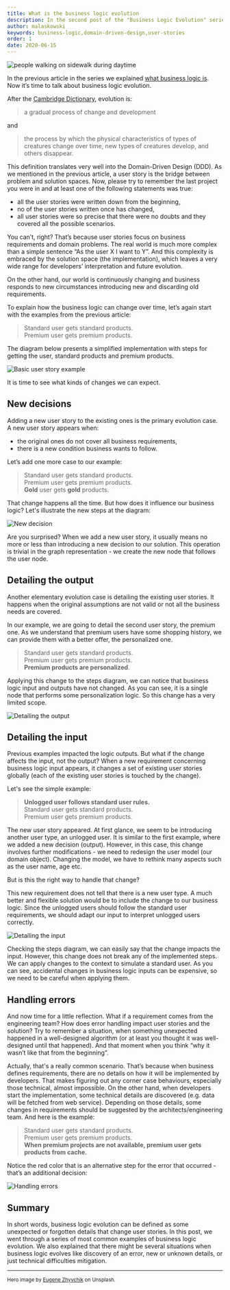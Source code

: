 ```yaml
---
title: What is the business logic evolution
description: In the second post of the "Business Logic Evolution" series we will focus on explainig what is the business logic evolution and give you examples of changes that may occur during the project development.
author: malaskowski
keywords: business-logic,domain-driven-design,user-stories
order: 1
date: 2020-06-15
---
```

![people walking on sidewalk during daytime](/img/blog/what-is-the-business-logic-evolution/hero-image.jpg)

In the previous article in the series we explained [what business logic is](/blog/how-to-understand-business-logic/). Now it’s time to talk about business logic evolution.

After the [Cambridge Dictionary](https://dictionary.cambridge.org/dictionary/english/evolution), evolution is:

> a gradual process of change and development

and

> the process by which the physical characteristics of types of creatures change over time, new types of creatures develop, and others disappear.

This definition translates very well into the Domain-Driven Design (DDD). As we mentioned in the previous article, a user story is the bridge between problem and solution spaces. Now, please try to remember the last project you were in and at least one of the following statements was true:

* all the user stories were written down from the beginning,
* no of the user stories written once has changed,
* all user stories were so precise that there were no doubts and they covered all the possible scenarios.

You can’t, right? That’s because user stories focus on business requirements and domain problems. The real world is much more complex than a simple sentence “As the user X I want to Y”. And this complexity is embraced by the solution space (the implementation), which leaves a very wide range for developers’ interpretation and future evolution.

On the other hand, our world is continuously changing and business responds to new circumstances introducing new and discarding old requirements.

To explain how the business logic can change over time, let’s again start with the examples from the previous article:

> Standard user gets standard products.</br>
> Premium user gets premium products.

The diagram below presents a simplified implementation with steps for getting the user, standard products and premium products.

![Basic user story example](/img/blog/what-is-the-business-logic-evolution/basic-example.png "Basic user story example")

It is time to see what kinds of changes we can expect. 

## New decisions

Adding a new user story to the existing ones is the primary evolution case. A new user story appears when:

* the original ones do not cover all business requirements, 
* there is a new condition business wants to follow. 

Let’s add one more case to our example:

> Standard user gets standard products.</br>
> Premium user gets premium products.</br>
> **Gold** user gets **gold** products.

That change happens all the time. But how does it influence our business logic? Let's illustrate the new steps at the diagram:

![New decision](/img/blog/what-is-the-business-logic-evolution/new-decision.png "New decision")

Are you surprised? When we add a new user story, it usually means no more or less than introducing a new decision to our solution. This operation is trivial in the graph representation - we create the new node that follows the user node.

## Detailing the output

Another elementary evolution case is detailing the existing user stories. It happens when the original assumptions are not valid or not all the business needs are covered.

In our example, we are going to detail the second user story, the premium one. As we understand that premium users have some shopping history, we can provide them with a better offer, the personalized one.

> Standard user gets standard products.</br>
> Premium user gets premium products.</br>
> **Premium products are personalized**.

Applying this change to the steps diagram, we can notice that business logic input and outputs have not changed. As you can see, it is a single node that performs some personalization logic. So this change has a very limited scope. 

![Detailing the output](/img/blog/what-is-the-business-logic-evolution/detailing-output.png "Detailing the output")

## Detailing the input

Previous examples impacted the logic outputs. But what if the change affects the input, not the output? When a new requirement concerning business logic input appears, it changes a set of existing user stories globally (each of the existing user stories is touched by the change).

Let's see the simple example:

> **Unlogged user follows standard user rules.**</br>
> Standard user gets standard products.</br>
> Premium user gets premium products.

The new user story appeared. At first glance, we seem to be introducing another user type, an unlogged user. It is similar to the first example, where we added a new decision (output). However, in this case, this change involves further modifications - we need to redesign the user model (our domain object). Changing the model, we have to rethink many aspects such as the user name, age etc.

But is this the right way to handle that change?

This new requirement does not tell that there is a new user type. A much better and flexible solution would be to include the change to our business logic. Since the unlogged users should follow the standard user requirements, we should adapt our input to interpret unlogged users correctly.

![Detailing the input](/img/blog/what-is-the-business-logic-evolution/detailing-input.png "Detailing the input")

Checking the steps diagram, we can easily say that the change impacts the input. However, this change does not break any of the implemented steps. We can apply changes to the context to simulate a standard user. As you can see, accidental changes in business logic inputs can be expensive, so we need to be careful when applying them.

## Handling errors

And now time for a little reflection. What if a requirement comes from the engineering team? How does error handling impact user stories and the solution? Try to remember a situation, when something unexpected happened in a well-designed algorithm (or at least you thought it was well-designed until that happened). And that moment when you think “why it wasn’t like that from the beginning”.

Actually, that's a really common scenario. That’s because when business defines requirements, there are no details on how it will be implemented by developers. That makes figuring out any corner case behaviours, especially those technical, almost impossible. On the other hand, when developers start the implementation, some technical details are discovered (e.g. data will be fetched from web service). Depending on those details, some changes in requirements should be suggested by the architects/engineering team. And here is the example:


> Standard user gets standard products.</br>
> Premium user gets premium products.</br>
> **When premium projects are not available, premium user gets products from cache.**

Notice the red color that is an alternative step for the error that occurred - that’s an additional decision:

![Handling errors](/img/blog/what-is-the-business-logic-evolution/handing-errors.png "Handling errors")

## Summary

In short words, business logic evolution can be defined as some unexpected or forgotten details that change user stories. In this post, we went through a series of most common examples of business logic evolution. We also explained that there might be several situations when business logic evolves like discovery of an error, new or unknown details, or just technical difficulties mitigation.

---

<small>Hero image by [Eugene Zhyvchik](https://unsplash.com/@eugenezhyvchik?utm_source=unsplash&utm_medium=referral&utm_content=creditCopyText) on Unsplash.</small>
